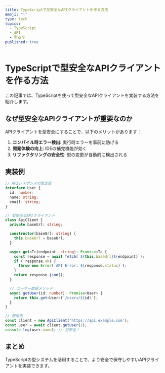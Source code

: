 ```yaml
---
title: TypeScriptで型安全なAPIクライアントを作る方法
emoji: "💡"
type: tech
topics:
  - TypeScript
  - API
  - 型安全
published: true
---
```


# TypeScriptで型安全なAPIクライアントを作る方法

この記事では、TypeScriptを使って型安全なAPIクライアントを実装する方法を紹介します。

## なぜ型安全なAPIクライアントが重要なのか

APIクライアントを型安全にすることで、以下のメリットがあります：

1. **コンパイル時エラー検出**: 実行時エラーを事前に防げる
2. **開発体験の向上**: IDEの補完機能が効く
3. **リファクタリングの安全性**: 型の変更が自動的に検出される

## 実装例

```typescript
// APIレスポンスの型定義
interface User {
  id: number;
  name: string;
  email: string;
}

// 型安全なAPIクライアント
class ApiClient {
  private baseUrl: string;

  constructor(baseUrl: string) {
    this.baseUrl = baseUrl;
  }

  async get<T>(endpoint: string): Promise<T> {
    const response = await fetch(`${this.baseUrl}${endpoint}`);
    if (!response.ok) {
      throw new Error(`API Error: ${response.status}`);
    }
    return response.json();
  }

  // ユーザー取得メソッド
  async getUser(id: number): Promise<User> {
    return this.get<User>(`/users/${id}`);
  }
}

// 使用例
const client = new ApiClient('https://api.example.com');
const user = await client.getUser(1);
console.log(user.name); // 型安全！
```

## まとめ

TypeScriptの型システムを活用することで、より安全で保守しやすいAPIクライアントを実装できます。